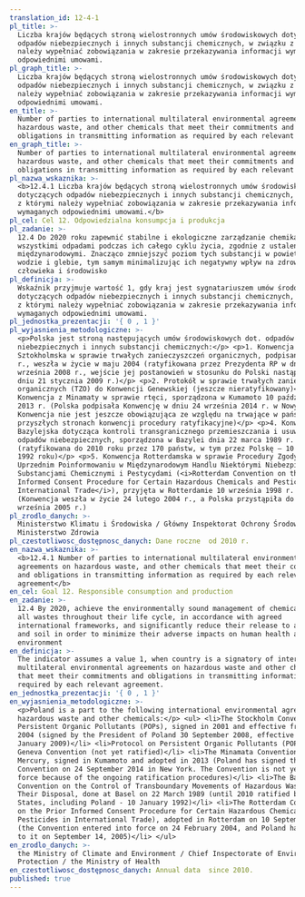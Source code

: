 ```yaml
---
translation_id: 12-4-1
pl_title: >-
  Liczba krajów będących stroną wielostronnych umów środowiskowych dotyczących
  odpadów niebezpiecznych i innych substancji chemicznych, w związku z którymi
  należy wypełniać zobowiązania w zakresie przekazywania informacji wymaganych
  odpowiednimi umowami.
pl_graph_title: >-
  Liczba krajów będących stroną wielostronnych umów środowiskowych dotyczących
  odpadów niebezpiecznych i innych substancji chemicznych, w związku z którymi
  należy wypełniać zobowiązania w zakresie przekazywania informacji wymaganych
  odpowiednimi umowami.
en_title: >-
  Number of parties to international multilateral environmental agreements on
  hazardous waste, and other chemicals that meet their commitments and
  obligations in transmitting information as required by each relevant agreement
en_graph_title: >-
  Number of parties to international multilateral environmental agreements on
  hazardous waste, and other chemicals that meet their commitments and
  obligations in transmitting information as required by each relevant agreement
pl_nazwa_wskaznika: >-
  <b>12.4.1 Liczba krajów będących stroną wielostronnych umów środowiskowych
  dotyczących odpadów niebezpiecznych i innych substancji chemicznych, w związku
  z którymi należy wypełniać zobowiązania w zakresie przekazywania informacji
  wymaganych odpowiednimi umowami.</b>
pl_cel: Cel 12. Odpowiedzialna konsumpcja i produkcja
pl_zadanie: >-
  12.4 Do 2020 roku zapewnić stabilne i ekologiczne zarządzanie chemikaliami i
  wszystkimi odpadami podczas ich całego cyklu życia, zgodnie z ustaleniami
  międzynarodowymi. Znacząco zmniejszyć poziom tych substancji w powietrzu,
  wodzie i glebie, tym samym minimalizując ich negatywny wpływ na zdrowie
  człowieka i środowisko
pl_definicja: >-
  Wskaźnik przyjmuje wartość 1, gdy kraj jest sygnatariuszem umów środowiskowych
  dotyczących odpadów niebezpiecznych i innych substancji chemicznych, w związku
  z którymi należy wypełniać zobowiązania w zakresie przekazywania informacji
  wymaganych odpowiednimi umowami.
pl_jednostka_prezentacji: '{ 0 , 1 }'
pl_wyjasnienia_metodologiczne: >-
  <p>Polska jest stroną następujących umów środowiskowych dot. odpadów
  niebezpiecznych i innych substancji chemicznych:</p> <p>1. Konwencja
  Sztokholmska w sprawie trwałych zanieczyszczeń organicznych, podpisana w 2001
  r., weszła w życie w maju 2004 (ratyfikowana przez Prezydenta RP w dniu 30
  września 2008 r., wejście jej postanowień w stosunku do Polski nastąpiło w
  dniu 21 stycznia 2009 r.)</p> <p>2. Protokół w sprawie trwałych zanieczyszczeń
  organicznych (TZO) do Konwencji Genewskiej (jeszcze nieratyfikowany)</p> <p>3.
  Konwencja z Minamaty w sprawie rtęci, sporządzona w Kumamoto 10 października
  2013 r. (Polska podpisała Konwencję w dniu 24 września 2014 r. w Nowym Jorku.
  Konwencja nie jest jeszcze obowiązująca ze względu na trwające w państwach -
  przyszłych stronach konwencji procedury ratyfikacyjne)</p> <p>4. Konwencja
  Bazylejska dotycząca kontroli transgranicznego przemieszczania i usuwania
  odpadów niebezpiecznych, sporządzona w Bazylei dnia 22 marca 1989 r.
  (ratyfikowana do 2010 roku przez 170 państw, w tym przez Polskę – 10 stycznia
  1992 roku)</p> <p>5. Konwencja Rotterdamska w sprawie Procedury Zgody po
  Uprzednim Poinformowaniu w Międzynarodowym Handlu Niektórymi Niebezpiecznymi
  Substancjami Chemicznymi i Pestycydami (<i>Rotterdam Convention on the Prior
  Informed Consent Procedure for Certain Hazardous Chemicals and Pesticides in
  International Trade</i>), przyjęta w Rotterdamie 10 września 1998 r.
  (Konwencja weszła w życie 24 lutego 2004 r., a Polska przystąpiła do niej 14
  września 2005 r.)
pl_zrodlo_danych: >-
  Ministerstwo Klimatu i Środowiska / Główny Inspektorat Ochrony Środowiska /
  Ministerstwo Zdrowia
pl_czestotliwosc_dostępnosc_danych: Dane roczne  od 2010 r.
en_nazwa_wskaznika: >-
  <b>12.4.1 Number of parties to international multilateral environmental
  agreements on hazardous waste, and other chemicals that meet their commitments
  and obligations in transmitting information as required by each relevant
  agreement</b>
en_cel: Goal 12. Responsible consumption and production
en_zadanie: >-
  12.4 By 2020, achieve the environmentally sound management of chemicals and
  all wastes throughout their life cycle, in accordance with agreed
  international frameworks, and significantly reduce their release to air, water
  and soil in order to minimize their adverse impacts on human health and the
  environment
en_definicja: >-
  The indicator assumes a value 1, when country is a signatory of international
  multilateral environmental agreements on hazardous waste and other chemicals,
  that meet their commitments and obligations in transmitting information as
  required by each relevant agreement.
en_jednostka_prezentacji: '{ 0 , 1 }'
en_wyjasnienia_metodologiczne: >-
  <p>Poland is a part to the following international environmental agreements on
  hazardous waste and other chemicals:</p> <ul> <li>The Stockholm Convention on
  Persistent Organic Pollutants (POPs), signed in 2001 and effective from May
  2004 (signed by the President of Poland 30 September 2008, effective from 21
  January 2009)</li> <li>Protocol on Persistent Organic Pollutants (POPs) to the
  Geneva Convention (not yet ratified)</li> <li>The Minamata Convention on
  Mercury, signed in Kumamoto and adopted in 2013 (Poland has signed the
  Convention on 24 September 2014 in New York. The Convention is not yet in
  force because of the ongoing ratification procedures)</li> <li>The Basel
  Convention on the Control of Transboundary Movements of Hazardous Wastes and
  Their Disposal, done at Basel on 22 March 1989 (until 2010 ratified by 170
  States, including Poland - 10 January 1992)</li> <li>The Rotterdam Convention
  on the Prior Informed Consent Procedure for Certain Hazardous Chemicals and
  Pesticides in International Trade), adopted in Rotterdam on 10 September 1998
  (the Convention entered into force on 24 February 2004, and Poland has acceded
  to it on September 14, 2005)</li> </ul>
en_zrodlo_danych: >-
  the Ministry of Climate and Environment / Chief Inspectorate of Environmental
  Protection / the Ministry of Health
en_czestotliwosc_dostępnosc_danych: Annual data  since 2010.
published: true
---
```

